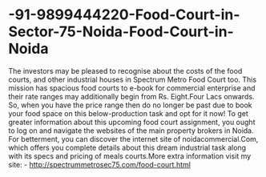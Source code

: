 # -91-9899444220-Food-Court-in-Sector-75-Noida-Food-Court-in-Noida
The investors may be pleased to recognise about the costs of the food courts, and other industrial houses in Spectrum Metro Food Court too. This mission has spacious food courts to e-book for commercial enterprise and their rate ranges may additionally begin from Rs. Eight.Four Lacs onwards. So, when you have the price range then do no longer be past due to book your food space on this below-production task and opt for it now! To get greater information about this upcoming food court assignment, you ought to log on and navigate the websites of the main property brokers in Noida. For betterment, you can discover the internet site of noidacommercial.Com, which offers you complete details about this dream industrial task along with its specs and pricing of meals courts.More extra information visit my site: - http://spectrummetrosec75.com/food-court.html 
